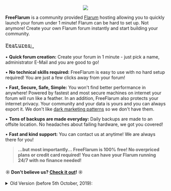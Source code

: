 <p align="center">
  <img src="https://raw.githubusercontent.com/gwillem/freeflarum.com/master/resources/images/freeflarum-logo.png">
</p>

 __FreeFlarum__ is a community provided [Flarum](https://www.flarum.org) hosting allowing you to quickly launch your forum under 1 minute! Flarum can be hard to set up. Not anymore! Create your own Flarum forum instantly and start building your community.

#### 𝙵̲𝚎̲𝚊̲𝚝̲𝚞̲𝚛̲𝚎̲𝚜̲:͢
• __Quick forum creation:__ Create your forum in 1 minute - just pick a name, administrator E-Mail and you are good to go!

• __No technical skills required:__ FreeFlarum is easy to use with no hard setup required! You are just a few clicks away from your forum!

• __Fast, Secure, Safe, Simple:__ You won't find better performance in anywhere! Powered by fastest and most secure machines on internet your forum will run like a feather. In an addition, FreeFlarum also protects your internet privacy. Your community and your data is yours and you can always export it. We don't like [dark marketing patterns](https://www.darkpatterns.org/) so we don't have them.

• __Tons of backups are made everyday:__ Daily backups are made to an offsite location. No headaches about failing hardware, we got you covered! 

• __Fast and kind support:__ You can contact us at anytime! We are always there for you!

> __...but most importantly...
FreeFlarum is 100% free! No overpriced plans or credit card required! You can have your Flarum running 24/7 with no finance needed!__

#### ☼ Don't believe us? __[Check it out](https://www.freeflarum.com)__! ☼

<details><summary>Old Version (before 5th October, 2019):</summary>
<p>
Contains the front-end for FreeFlarum.com:

- [x] docs
- [ ] control panel

Works in conjuction with freeflarum-backend.

## Submitting feature/extension requests:

Please, submit feature and extension request as a new issue in this repository. 

## How to run locally:

Instructions for Ubuntu:
```
sudo apt install python3-pip 
sudo pip3 install pipenv
pipenv install
pipenv run mkdocs serve
```
And see your live edits at http://localhost:8000/

## How to deploy:

```
./deploy.sh
```

### Note:
FreeFlarum.com is a community provided host for Flarum. FreeFlarum is NOT affiliated with Flarum. Questions related to forum software should be adressed to the [Flarum's Discussion Forums](https://discuss.flarum.org/).
</p>
</details>
